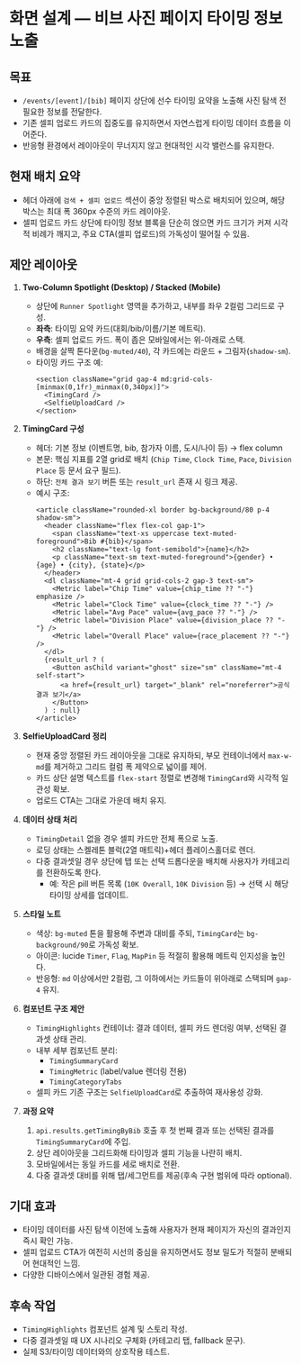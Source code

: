 # 화면 설계 — 비브 사진 페이지 타이밍 정보 노출

## 목표
- `/events/[event]/[bib]` 페이지 상단에 선수 타이밍 요약을 노출해 사진 탐색 전 필요한 정보를 전달한다.
- 기존 셀피 업로드 카드의 집중도를 유지하면서 자연스럽게 타이밍 데이터 흐름을 이어준다.
- 반응형 환경에서 레이아웃이 무너지지 않고 현대적인 시각 밸런스를 유지한다.

## 현재 배치 요약
- 헤더 아래에 `검색 + 셀피 업로드` 섹션이 중앙 정렬된 박스로 배치되어 있으며, 해당 박스는 최대 폭 360px 수준의 카드 레이아웃.
- 셀피 업로드 카드 상단에 타이밍 정보 블록을 단순히 얹으면 카드 크기가 커져 시각적 비례가 깨지고, 주요 CTA(셀피 업로드)의 가독성이 떨어질 수 있음.

## 제안 레이아웃
1. **Two-Column Spotlight (Desktop) / Stacked (Mobile)**
   - 상단에 `Runner Spotlight` 영역을 추가하고, 내부를 좌우 2컬럼 그리드로 구성.
   - **좌측**: 타이밍 요약 카드(대회/bib/이름/기본 메트릭).
   - **우측**: 셀피 업로드 카드. 폭이 좁은 모바일에서는 위-아래로 스택.
   - 배경을 살짝 톤다운(`bg-muted/40`), 각 카드에는 라운드 + 그림자(`shadow-sm`).
   - 타이밍 카드 구조 예:
     ```tsx
     <section className="grid gap-4 md:grid-cols-[minmax(0,1fr)_minmax(0,340px)]">
       <TimingCard />
       <SelfieUploadCard />
     </section>
     ```

2. **TimingCard 구성**
   - 헤더: 기본 정보 (이벤트명, bib, 참가자 이름, 도시/나이 등) → flex column
   - 본문: 핵심 지표를 2열 grid로 배치 (`Chip Time`, `Clock Time`, `Pace`, `Division Place` 등 문서 요구 필드).
   - 하단: `전체 결과 보기` 버튼 또는 `result_url` 존재 시 링크 제공.
   - 예시 구조:
     ```tsx
     <article className="rounded-xl border bg-background/80 p-4 shadow-sm">
       <header className="flex flex-col gap-1">
         <span className="text-xs uppercase text-muted-foreground">Bib #{bib}</span>
         <h2 className="text-lg font-semibold">{name}</h2>
         <p className="text-sm text-muted-foreground">{gender} • {age} • {city}, {state}</p>
       </header>
       <dl className="mt-4 grid grid-cols-2 gap-3 text-sm">
         <Metric label="Chip Time" value={chip_time ?? "-"} emphasize />
         <Metric label="Clock Time" value={clock_time ?? "-"} />
         <Metric label="Avg Pace" value={avg_pace ?? "-"} />
         <Metric label="Division Place" value={division_place ?? "-"} />
         <Metric label="Overall Place" value={race_placement ?? "-"} />
       </dl>
       {result_url ? (
         <Button asChild variant="ghost" size="sm" className="mt-4 self-start">
           <a href={result_url} target="_blank" rel="noreferrer">공식 결과 보기</a>
         </Button>
       ) : null}
     </article>
     ```

3. **SelfieUploadCard 정리**
   - 현재 중앙 정렬된 카드 레이아웃을 그대로 유지하되, 부모 컨테이너에서 `max-w-md`를 제거하고 그리드 컬럼 폭 제약으로 넓이를 제어.
   - 카드 상단 설명 텍스트를 `flex-start` 정렬로 변경해 `TimingCard`와 시각적 일관성 확보.
   - 업로드 CTA는 그대로 가운데 배치 유지.

4. **데이터 상태 처리**
   - `TimingDetail` 없을 경우 셀피 카드만 전체 폭으로 노출.
   - 로딩 상태는 스켈레톤 블럭(2열 매트릭)+헤더 플레이스홀더로 렌더.
   - 다중 결과셋일 경우 상단에 탭 또는 선택 드롭다운을 배치해 사용자가 카테고리를 전환하도록 한다.
     - 예: 작은 pill 버튼 목록 (`10K Overall`, `10K Division` 등) → 선택 시 해당 타이밍 상세를 업데이트.

5. **스타일 노트**
   - 색상: `bg-muted` 톤을 활용해 주변과 대비를 주되, `TimingCard`는 `bg-background/90`로 가독성 확보.
   - 아이콘: lucide `Timer`, `Flag`, `MapPin` 등 적절히 활용해 메트릭 인지성을 높인다.
   - 반응형: `md` 이상에서만 2컬럼, 그 이하에서는 카드들이 위아래로 스택되며 `gap-4` 유지.

6. **컴포넌트 구조 제안**
   - `TimingHighlights` 컨테이너: 결과 데이터, 셀피 카드 렌더링 여부, 선택된 결과셋 상태 관리.
   - 내부 세부 컴포넌트 분리:
     - `TimingSummaryCard`
     - `TimingMetric` (label/value 렌더링 전용)
     - `TimingCategoryTabs`
   - 셀피 카드 기존 구조는 `SelfieUploadCard`로 추출하여 재사용성 강화.

7. **과정 요약**
   1. `api.results.getTimingByBib` 호출 후 첫 번째 결과 또는 선택된 결과를 `TimingSummaryCard`에 주입.
   2. 상단 레이아웃을 그리드화해 타이밍과 셀피 기능을 나란히 배치.
   3. 모바일에서는 동일 카드를 세로 배치로 전환.
   4. 다중 결과셋 대비를 위해 탭/세그먼트를 제공(후속 구현 범위에 따라 optional).

## 기대 효과
- 타이밍 데이터를 사진 탐색 이전에 노출해 사용자가 현재 페이지가 자신의 결과인지 즉시 확인 가능.
- 셀피 업로드 CTA가 여전히 시선의 중심을 유지하면서도 정보 밀도가 적절히 분배되어 현대적인 느낌.
- 다양한 디바이스에서 일관된 경험 제공.

## 후속 작업
- `TimingHighlights` 컴포넌트 설계 및 스토리 작성.
- 다중 결과셋일 때 UX 시나리오 구체화 (카테고리 탭, fallback 문구).
- 실제 S3/타이밍 데이터와의 상호작용 테스트.
